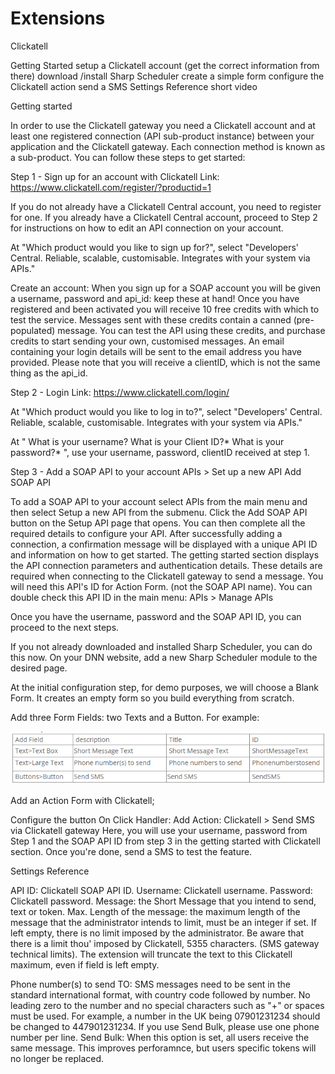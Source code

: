 # Extensions

Clickatell

Getting Started
setup a Clickatell account (get the correct information from there)
download /install Sharp Scheduler
create a simple form
configure the Clickatell action
send a SMS
Settings Reference
short video

Getting started

In order to use the Clickatell gateway you need a Clickatell account and at least one registered connection (API sub-product instance) between your application and the Clickatell gateway. Each connection method is known as a sub-product. You can follow these steps to get started:

Step 1 - Sign up for an account with Clickatell
Link: https://www.clickatell.com/register/?productid=1

If you do not already have a Clickatell Central account, you need to register for one. If you already have a Clickatell Central account, proceed to Step 2 for instructions on how to edit an API connection on your account.

At "Which product would you like to sign up for?",
select "Developers' Central. Reliable, scalable, customisable. Integrates with your system via APIs."

Create an account:
When you sign up for a SOAP account you will be given a username, password and api_id: keep these at hand!
Once you have registered and been activated you will receive 10 free credits with which to test the service. Messages sent with these credits contain a canned (pre-populated) message. You can test the API using these credits, and purchase credits to start sending your own, customised messages.
An email containing your login details will be sent to the email address you have provided.
Please note that you will receive a clientID, which is not the same thing as the api_id.

Step 2 - Login
Link: https://www.clickatell.com/login/ 

At "Which product would you like to log in to?",
select "Developers' Central. Reliable, scalable, customisable. Integrates with your system via APIs."

At "
What is your username?
What is your Client ID?*
What is your password?* ",
use your username, password, clientID received at step 1.

Step 3 - Add a SOAP API to your account
APIs > Set up a new API 
Add SOAP API

To add a SOAP API to your account select APIs from the main menu and then select Setup a new API from the submenu. Click the Add SOAP API button on the Setup API page that opens. You can then complete all the required details to configure your API.
After successfully adding a connection, a confirmation message will be displayed with a unique API ID and information on how to get started.
The getting started section displays the API connection parameters and authentication details. These details are required when connecting to the Clickatell gateway to send a message.
You will need this API's ID for Action Form. (not the SOAP API name). You can double check this API ID in the main menu: APIs > Manage APIs


Once you have the username, password and the SOAP API ID, you can proceed to the next steps. 

If you not already downloaded and installed Sharp Scheduler, you can do this now.
On your DNN website, add a new Sharp Scheduler module to the desired page. 

At the initial configuration step, for demo purposes, we will choose a Blank Form.
It creates an empty form so you build everything from scratch.

Add three Form Fields: two Texts and a Button.
For example:

![](Clickatell.png)

Add an Action Form with Clickatell; 

Configure the button On Click Handler:
Add Action:
Clickatell > Send SMS via Clickatell gateway
Here, you will use your username, password from Step 1 and the SOAP API ID from step 3 in the getting started with Clickatell section.
Once you're done, send a SMS to test the feature.

Settings Reference

API ID: Clickatell SOAP API ID.
Username: Clickatell username.
Password: Clickatell password.
Message: the Short Message that you intend to send, text or token.
Max. Length of the message: the maximum length of the message that the administrator intends to limit, must be an integer if set. If left empty, there is no limit imposed by the administrator. Be aware that there is a limit thou' imposed by Clickatell, 5355 characters. (SMS gateway technical  limits). The extension will truncate the text to this Clickatell maximum, even if field is left empty.

Phone number(s) to send TO: SMS messages need to be sent in the standard international format, with country code followed by number. No leading zero to the number and no special characters such as "+" or spaces must be used. For example, a number in the UK being 07901231234 should be changed to 447901231234. If you use Send Bulk, please use one phone number per line.
Send Bulk: When this option is set, all users receive the same message. This improves perforamnce, but users specific tokens will no longer be replaced.